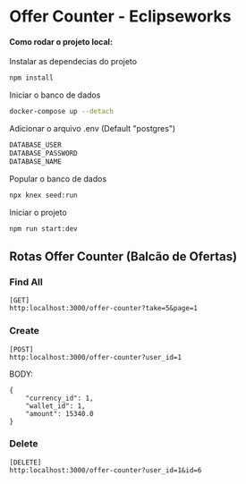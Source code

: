 # Offer Counter - Eclipseworks

#### Como rodar o projeto local:

Instalar as dependecias do projeto
```sh
npm install
```

Iniciar o banco de dados
```sh
docker-compose up --detach
```
Adicionar o arquivo .env (Default "postgres")
```sh
DATABASE_USER
DATABASE_PASSWORD
DATABASE_NAME
```
Popular o banco de dados
```sh
npx knex seed:run
```

Iniciar o projeto
```sh
npm run start:dev
```

## Rotas Offer Counter (Balcão de Ofertas)
### Find All 
```
[GET]
http:localhost:3000/offer-counter?take=5&page=1
```
### Create
```
[POST]
http:localhost:3000/offer-counter?user_id=1
```
BODY:
```
{
    "currency_id": 1,
    "wallet_id": 1,
    "amount": 15340.0
}
```
### Delete
```
[DELETE]
http:localhost:3000/offer-counter?user_id=1&id=6
```